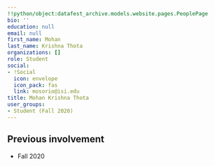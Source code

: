 ```yaml
---
!!python/object:datafest_archive.models.website.pages.PeoplePage
bio: ''
education: null
email: null
first_name: Mohan
last_name: Krishna Thota
organizations: []
role: Student
social:
- !Social
  icon: envelope
  icon_pack: fas
  link: mosorio@isi.edu
title: Mohan Krishna Thota
user_groups:
- Student (Fall 2020)
---
```



## Previous involvement

* Fall 2020

